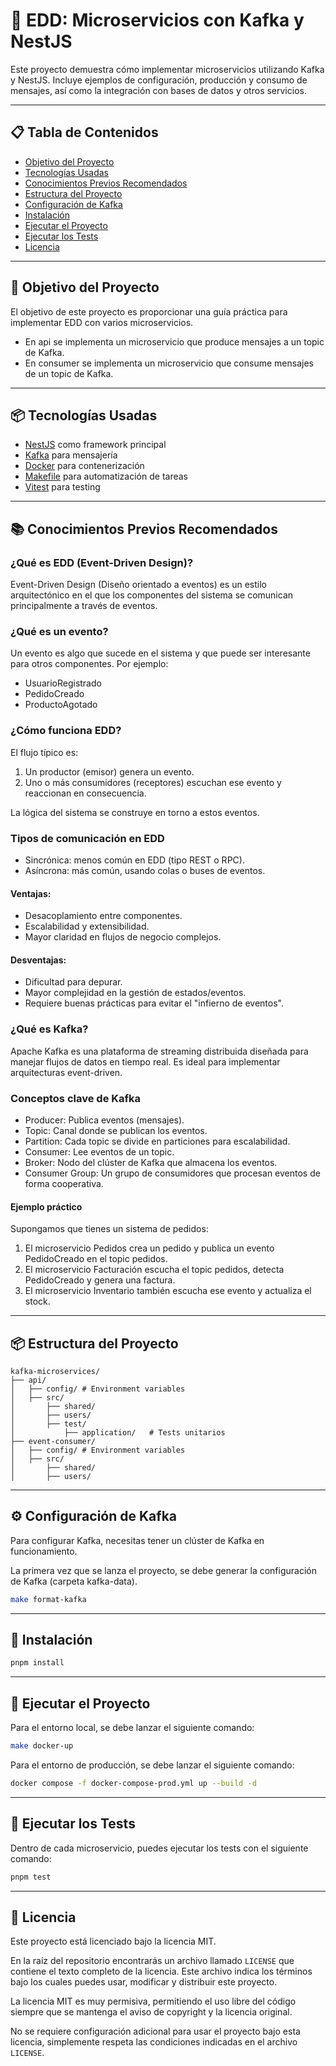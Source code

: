 # 🎯 EDD: Microservicios con Kafka y NestJS

Este proyecto demuestra cómo implementar microservicios utilizando Kafka y NestJS. Incluye ejemplos de configuración, producción y consumo de mensajes, así como la integración con bases de datos y otros servicios.

---

## 📋 Tabla de Contenidos

- [Objetivo del Proyecto](#-objetivo-del-proyecto)
- [Tecnologías Usadas](#-tecnologías-usadas)
- [Conocimientos Previos Recomendados](#-conocimientos-previos-recomendados)
- [Estructura del Proyecto](#-estructura-del-proyecto)
- [Configuración de Kafka](#-configuración-de-kafka)
- [Instalación](#-instalación)
- [Ejecutar el Proyecto](#-ejecutar-el-proyecto)
- [Ejecutar los Tests](#-ejecutar-los-tests)
- [Licencia](#-licencia)

---

## 🎯 Objetivo del Proyecto

El objetivo de este proyecto es proporcionar una guía práctica para implementar EDD con varios microservicios.
- En api se implementa un microservicio que produce mensajes a un topic de Kafka.
- En consumer se implementa un microservicio que consume mensajes de un topic de Kafka.

---

## 📦 Tecnologías Usadas

- [NestJS](https://nestjs.com/) como framework principal
- [Kafka](https://kafka.apache.org/) para mensajería
- [Docker](https://www.docker.com/) para contenerización
- [Makefile](https://www.gnu.org/software/make/) para automatización de tareas
- [Vitest](https://vitest.dev/) para testing

---

## 📚 Conocimientos Previos Recomendados

### ¿Qué es EDD (Event-Driven Design)?
Event-Driven Design (Diseño orientado a eventos) es un estilo arquitectónico en el que los componentes del sistema se comunican principalmente a través de eventos.

### ¿Qué es un evento?
Un evento es algo que sucede en el sistema y que puede ser interesante para otros componentes. Por ejemplo:

- UsuarioRegistrado
- PedidoCreado
- ProductoAgotado

### ¿Cómo funciona EDD?
El flujo típico es:

1. Un productor (emisor) genera un evento.
2. Uno o más consumidores (receptores) escuchan ese evento y reaccionan en consecuencia.

La lógica del sistema se construye en torno a estos eventos.

### Tipos de comunicación en EDD
 - Sincrónica: menos común en EDD (tipo REST o RPC). 
 - Asíncrona: más común, usando colas o buses de eventos.

#### Ventajas:
- Desacoplamiento entre componentes. 
- Escalabilidad y extensibilidad. 
- Mayor claridad en flujos de negocio complejos.

#### Desventajas:
- Dificultad para depurar. 
- Mayor complejidad en la gestión de estados/eventos. 
- Requiere buenas prácticas para evitar el "infierno de eventos".

### ¿Qué es Kafka?
Apache Kafka es una plataforma de streaming distribuida diseñada para manejar flujos de datos en tiempo real. Es ideal para implementar arquitecturas event-driven.

### Conceptos clave de Kafka
- Producer: Publica eventos (mensajes). 
- Topic: Canal donde se publican los eventos. 
- Partition: Cada topic se divide en particiones para escalabilidad. 
- Consumer: Lee eventos de un topic. 
- Broker: Nodo del clúster de Kafka que almacena los eventos. 
- Consumer Group: Un grupo de consumidores que procesan eventos de forma cooperativa.

#### Ejemplo práctico
Supongamos que tienes un sistema de pedidos:

1. El microservicio Pedidos crea un pedido y publica un evento PedidoCreado en el topic pedidos.
2. El microservicio Facturación escucha el topic pedidos, detecta PedidoCreado y genera una factura.
3. El microservicio Inventario también escucha ese evento y actualiza el stock.

---

## 📦 Estructura del Proyecto

```text
kafka-microservices/
├── api/
│   ├── config/ # Environment variables
│   ├── src/
│       ├── shared/
│       ├── users/
│       ├── test/
│           ├── application/   # Tests unitarios
├── event-consumer/
│   ├── config/ # Environment variables
│   ├── src/
│       ├── shared/
│       ├── users/
```

---

## ⚙️ Configuración de Kafka

Para configurar Kafka, necesitas tener un clúster de Kafka en funcionamiento.

La primera vez que se lanza el proyecto, se debe generar la configuración de Kafka (carpeta kafka-data).
```bash
make format-kafka
```

---

## 💾 Instalación

```bash
pnpm install
```

---

## 🚀 Ejecutar el Proyecto

Para el entorno local, se debe lanzar el siguiente comando:

```bash
make docker-up
```

Para el entorno de producción, se debe lanzar el siguiente comando:

```bash
docker compose -f docker-compose-prod.yml up --build -d
```

---

## 🧪 Ejecutar los Tests

Dentro de cada microservicio, puedes ejecutar los tests con el siguiente comando:
```bash
pnpm test
```

---

## 📝 Licencia

Este proyecto está licenciado bajo la licencia MIT.

En la raíz del repositorio encontrarás un archivo llamado `LICENSE` que contiene el texto completo de la licencia. Este archivo indica los términos bajo los cuales puedes usar, modificar y distribuir este proyecto.

La licencia MIT es muy permisiva, permitiendo el uso libre del código siempre que se mantenga el aviso de copyright y la licencia original.

No se requiere configuración adicional para usar el proyecto bajo esta licencia, simplemente respeta las condiciones indicadas en el archivo `LICENSE`.